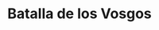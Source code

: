 ﻿---
title: "Batalla de los Vosgos"
permalink: periodes_232.html
layout: periode
dataInici: -58
sidebar: periodes
pares:
  - 60:
    title: "Guerra de las Galias"
    dataInici: "(-58)"
    dataFi: "(-51)"

fills:
jocsPrincipals:
jocsEscenaris:
jocsEpoca:
  - title: "Ancient Battles Deluxe Expansion Kit 1: Elephants at War"
    bggId: 37563
    escenari: "Vosges"

  - title: "Caesar: Conquest of Gaul"
    bggId: 7843
    escenari: "The Rhine"

jocsEpocaEscenaris:
---
